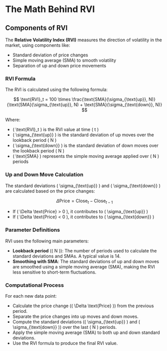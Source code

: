 # The Math Behind RVI

## Components of RVI

The **Relative Volatility Index (RVI)** measures the direction of volatility in the market, using components like:

- Standard deviation of price changes
- Simple moving average (SMA) to smooth volatility
- Separation of up and down price movements

### RVI Formula

The RVI is calculated using the following formula:

$$
\text{RVI}_t = 100 \times \frac{\text{SMA}(\sigma_{\text{up}}, N)}{\text{SMA}(\sigma_{\text{up}}, N) + \text{SMA}(\sigma_{\text{down}}, N)}
$$

Where:
- \( \text{RVI}_t \) is the RVI value at time \( t \)
- \( \sigma_{\text{up}} \) is the standard deviation of up moves over the lookback period \( N \)
- \( \sigma_{\text{down}} \) is the standard deviation of down moves over the lookback period \( N \)
- \( \text{SMA} \) represents the simple moving average applied over \( N \) periods

### Up and Down Move Calculation

The standard deviations \( \sigma_{\text{up}} \) and \( \sigma_{\text{down}} \) are calculated based on the price changes:

$$
\Delta \text{Price} = \text{Close}_t - \text{Close}_{t-1}
$$

- If \( \Delta \text{Price} > 0 \), it contributes to \( \sigma_{\text{up}} \)
- If \( \Delta \text{Price} < 0 \), it contributes to \( \sigma_{\text{down}} \)

### Parameter Definitions

RVI uses the following main parameters:

- **Lookback period** (\( N \)): The number of periods used to calculate the standard deviations and SMAs. A typical value is 14.
- **Smoothing with SMA**: The standard deviations of up and down moves are smoothed using a simple moving average (SMA), making the RVI less sensitive to short-term fluctuations.

### Computational Process

For each new data point:
- Calculate the price change (\( \Delta \text{Price} \)) from the previous period.
- Separate the price changes into up moves and down moves.
- Compute the standard deviations (\( \sigma_{\text{up}} \) and \( \sigma_{\text{down}} \)) over the last \( N \) periods.
- Apply the simple moving average (SMA) to both up and down standard deviations.
- Use the RVI formula to produce the final RVI value.
